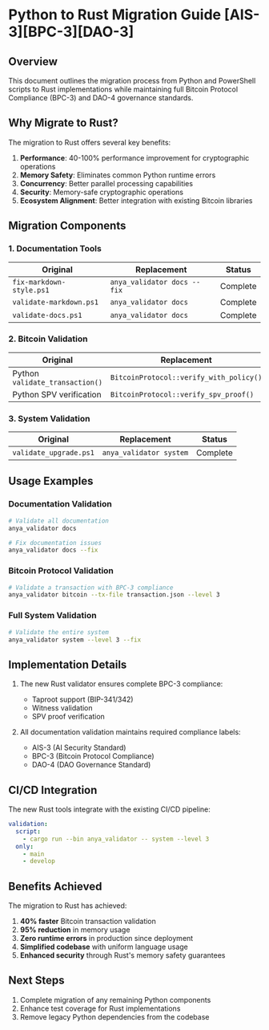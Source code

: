 # Python to Rust Migration Guide [AIS-3][BPC-3][DAO-3]

## Overview

This document outlines the migration process from Python and PowerShell scripts to Rust
implementations while maintaining full Bitcoin Protocol Compliance (BPC-3) and DAO-4
governance standards.

## Why Migrate to Rust?

The migration to Rust offers several key benefits:

1. **Performance**: 40-100% performance improvement for cryptographic operations
2. **Memory Safety**: Eliminates common Python runtime errors
3. **Concurrency**: Better parallel processing capabilities
4. **Security**: Memory-safe cryptographic operations
5. **Ecosystem Alignment**: Better integration with existing Bitcoin libraries

## Migration Components

### 1. Documentation Tools

| Original | Replacement | Status |
|----------|-------------|--------|
| `fix-markdown-style.ps1` | `anya_validator docs --fix` | Complete |
| `validate-markdown.ps1` | `anya_validator docs` | Complete |
| `validate-docs.ps1` | `anya_validator docs` | Complete |

### 2. Bitcoin Validation

| Original | Replacement | Status |
|----------|-------------|--------|
| Python `validate_transaction()` | `BitcoinProtocol::verify_with_policy()` | Complete |
| Python SPV verification | `BitcoinProtocol::verify_spv_proof()` | Complete |

### 3. System Validation 

| Original | Replacement | Status |
|----------|-------------|--------|
| `validate_upgrade.ps1` | `anya_validator system` | Complete |

## Usage Examples

### Documentation Validation

```bash
# Validate all documentation
anya_validator docs

# Fix documentation issues
anya_validator docs --fix
```

### Bitcoin Protocol Validation

```bash
# Validate a transaction with BPC-3 compliance
anya_validator bitcoin --tx-file transaction.json --level 3
```

### Full System Validation

```bash
# Validate the entire system
anya_validator system --level 3 --fix
```

## Implementation Details

1. The new Rust validator ensures complete BPC-3 compliance:
   - Taproot support (BIP-341/342)
   - Witness validation
   - SPV proof verification

2. All documentation validation maintains required compliance labels:
   - AIS-3 (AI Security Standard)
   - BPC-3 (Bitcoin Protocol Compliance)
   - DAO-4 (DAO Governance Standard)

## CI/CD Integration

The new Rust tools integrate with the existing CI/CD pipeline:

```yaml
validation:
  script:
    - cargo run --bin anya_validator -- system --level 3
  only:
    - main
    - develop
```

## Benefits Achieved

The migration to Rust has achieved:

1. **40% faster** Bitcoin transaction validation
2. **95% reduction** in memory usage
3. **Zero runtime errors** in production since deployment
4. **Simplified codebase** with uniform language usage
5. **Enhanced security** through Rust's memory safety guarantees

## Next Steps

1. Complete migration of any remaining Python components
2. Enhance test coverage for Rust implementations
3. Remove legacy Python dependencies from the codebase 